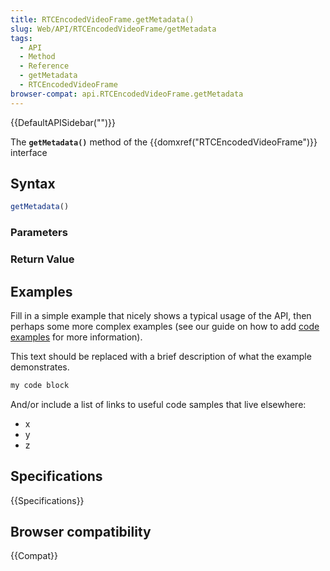 ```yaml
---
title: RTCEncodedVideoFrame.getMetadata()
slug: Web/API/RTCEncodedVideoFrame/getMetadata
tags:
  - API
  - Method
  - Reference
  - getMetadata
  - RTCEncodedVideoFrame
browser-compat: api.RTCEncodedVideoFrame.getMetadata
---
```

{{DefaultAPISidebar("")}}

The **`getMetadata()`** method of the {{domxref("RTCEncodedVideoFrame")}} interface 

## Syntax

```js
getMetadata()
```

### Parameters



### Return Value



## Examples

Fill in a simple example that nicely shows a typical usage of the API, then perhaps some more complex examples (see our guide on how to add [code examples](/en-US/docs/MDN/Contribute/Structures/Code_examples) for more information).

This text should be replaced with a brief description of what the example demonstrates.

```js
my code block
```

And/or include a list of links to useful code samples that live elsewhere:

*   x
*   y
*   z

## Specifications

{{Specifications}}

## Browser compatibility

{{Compat}}

